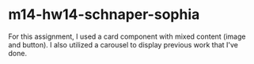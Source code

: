 # m14-hw14-schnaper-sophia
For this assignment, I used a card component with mixed content (image and button). I also utilized a carousel to display previous work that I've done. 